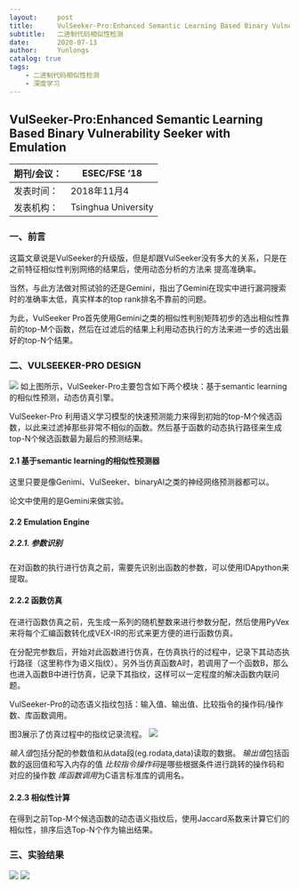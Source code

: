 ```yaml
---
layout:     post
title:      VulSeeker-Pro:Enhanced Semantic Learning Based Binary Vulnerability Seeker with Emulation
subtitle:   二进制代码相似性检测
date:       2020-07-13
author:     Yunlongs
catalog: true
tags:
    - 二进制代码相似性检测
    - 深度学习
---
```


## VulSeeker-Pro:Enhanced Semantic Learning Based Binary Vulnerability Seeker with Emulation

|期刊/会议： |ESEC/FSE ’18|
| ---|---|
|发表时间：|2018年11月4|
|发表机构：|Tsinghua University|


### 一、前言
这篇文章说是VulSeeker的升级版，但是却跟VulSeeker没有多大的关系，只是在之前特征相似性判别网络的结果后，使用动态分析的方法来 提高准确率。

当然，与此方法做对照试验的还是Gemini，指出了Gemini在现实中进行漏洞搜索时的准确率太低，真实样本的top rank排名不靠前的问题。

为此，VulSeeker Pro首先使用Gemini之类的相似性判别矩阵初步的选出相似性靠前的top-M个函数，然后在过滤后的结果上利用动态执行的方法来进一步的选出最好的top-N个结果。

### 二、VULSEEKER-PRO DESIGN
![](https://yunlongs-1253041399.cos.ap-chengdu.myqcloud.com/image/Similary_Detection/151.png)
如上图所示，VulSeeker-Pro主要包含如下两个模块：基于semantic learning的相似性预测，动态仿真引擎。

VulSeeker-Pro 利用语义学习模型的快速预测能力来得到初始的top-M个候选函数，以此来过滤掉那些非常不相似的函数。然后基于函数的动态执行路径来生成top-N个候选函数最为最后的预测结果。

#### 2.1 基于semantic learning的相似性预测器
这里只要是像Genimi、VulSeeker、binaryAI之类的神经网络预测器都可以。

论文中使用的是Gemini来做实验。

#### 2.2 Emulation Engine
##### 2.2.1. 参数识别
在对函数的执行进行仿真之前，需要先识别出函数的参数，可以使用IDApython来提取。

#### 2.2.2 函数仿真
在进行函数仿真之前，先生成一系列的随机整数来进行参数分配，然后使用PyVex来将每个汇编函数转化成VEX-IR的形式来更方便的进行函数仿真。

在分配完参数后，开始对此函数进行仿真，在仿真执行的过程中，记录下其动态执行路径（这里称作为语义指纹）。另外当仿真函数A时，若调用了一个函数B，那么也进入函数B中进行仿真，记录下其指纹，这样可以一定程度的解决函数内联问题。

VulSeeker-Pro的动态语义指纹包括：输入值、输出值、比较指令的操作码/操作数、库函数调用。

图3展示了仿真过程中的指纹记录流程。
![](https://yunlongs-1253041399.cos.ap-chengdu.myqcloud.com/image/Similary_Detection/152.png)

*输入值*包括分配的参数值和从data段(eg.rodata,data)读取的数据。
*输出值*包括函数的返回值和写入内存的值
*比较指令操作码*是哪些根据条件进行跳转的操作码和对应的操作数
*库函数调用*为C语言标准库的调用名。

#### 2.2.3 相似性计算
在得到之前Top-M个候选函数的动态语义指纹后，使用Jaccard系数来计算它们的相似性，排序后选Top-N个作为输出结果。

### 三、实验结果
![](https://yunlongs-1253041399.cos.ap-chengdu.myqcloud.com/image/Similary_Detection/153.png)
![](https://yunlongs-1253041399.cos.ap-chengdu.myqcloud.com/image/Similary_Detection/154.png)